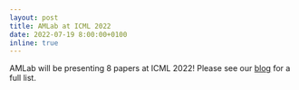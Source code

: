 ```yaml
---
layout: post
title: AMLab at ICML 2022
date: 2022-07-19 8:00:00+0100
inline: true
---
```


AMLab will be presenting 8 papers at ICML 2022! Please see our [blog](blog/2022/icml/) for a full list.